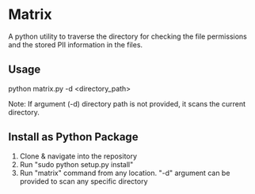# Matrix
A python utility to traverse the directory for checking the file permissions and the stored PII information in the files.

## Usage

python matrix.py -d <directory_path>

Note: If argument (-d) directory path is not provided, it scans the current directory.

## Install as Python Package

1. Clone & navigate into the repository
2. Run "sudo python setup.py install"
3. Run "matrix" command from any location. "-d" argument can be provided to scan any specific directory
